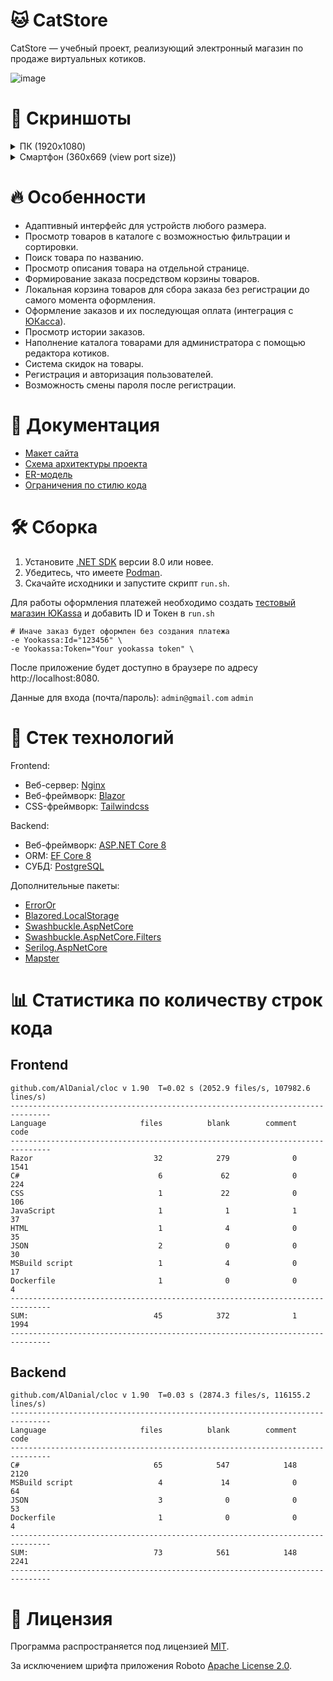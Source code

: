 # 🐱 CatStore
CatStore — учебный проект, реализующий электронный магазин по продаже виртуальных котиков.

![image](https://github.com/Neitralov/CatStore/assets/109409226/964f1826-eaa8-489e-87cd-4fbcb06eca40)


# 🌆 Скриншоты

<details>
  <summary>ПК (1920x1080)</summary>
  
  ![image](https://github.com/Neitralov/CatStore/assets/109409226/ba8a2a54-e97b-4b51-ae9a-b589b046897e)
  ![image](https://github.com/Neitralov/CatStore/assets/109409226/ecde551d-c770-4f05-ac76-4e96775234b5)
  ![image](https://github.com/Neitralov/CatStore/assets/109409226/f3f7e704-05fd-474f-85e5-1a32b89c21c4)
  ![image](https://github.com/Neitralov/CatStore/assets/109409226/3ad1ae13-76c5-472f-a9c7-5c64b039a849)
  ![image](https://github.com/Neitralov/CatStore/assets/109409226/81329125-6562-428c-981e-de1348e2e3bb)
  ![image](https://github.com/Neitralov/CatStore/assets/109409226/2b6a13aa-184b-45d5-86eb-f2d6b2070328)
</details>
<details>
  <summary>Смартфон (360х669 (view port size))</summary>

  ![image](https://github.com/Neitralov/CatStore/assets/109409226/0c361fe6-c898-42cc-ba40-6ce759ce2d27)
  ![image](https://github.com/Neitralov/CatStore/assets/109409226/086c596a-ba26-4630-9e53-fc64c0f6cef6)
  ![image](https://github.com/Neitralov/CatStore/assets/109409226/5d4f5763-7de2-4ef5-b87d-c212d5d70065)
  ![image](https://github.com/Neitralov/CatStore/assets/109409226/c0a94d65-7fcd-4950-a49a-79a5fe5eb605)
  ![image](https://github.com/Neitralov/CatStore/assets/109409226/2b73e242-33d7-443f-a372-fedb243a29a5)
</details>

# 🔥 Особенности
* Адаптивный интерфейс для устройств любого размера.
* Просмотр товаров в каталоге с возможностью фильтрации и сортировки.
* Поиск товара по названию.
* Просмотр описания товара на отдельной странице.
* Формирование заказа посредством корзины товаров.
* Локальная корзина товаров для сбора заказа без регистрации до самого момента оформления.
* Оформление заказов и их последующая оплата (интеграция с [ЮКасса](https://yookassa.ru)).
* Просмотр истории заказов.
* Наполнение каталога товарами для администратора с помощью редактора котиков.
* Система скидок на товары.
* Регистрация и авторизация пользователей.
* Возможность смены пароля после регистрации.

# 📑 Документация
* [Макет сайта](https://www.figma.com/file/UFocNVkF2bDlpVsSXGmOxW/CatStore)
* [Схема архитектуры проекта](https://github.com/Neitralov/CatStore/blob/master/docs/CatStore-arch.png)
* [ER-модель](https://github.com/Neitralov/CatStore/blob/master/docs/CatStore%20ER-model.png)
* [Ограничения по стилю кода](https://github.com/Neitralov/CatStore/blob/master/docs/Code%20style.md)

# 🛠️ Сборка
1. Установите [.NET SDK](https://dotnet.microsoft.com/en-us/download/dotnet/8.0) версии 8.0 или новее.
2. Убедитесь, что имеете [Podman](https://podman.io).
3. Скачайте исходники и запустите скрипт `run.sh`.

Для работы оформления платежей необходимо создать [тестовый магазин ЮKassa](https://yookassa.ru/developers/payment-acceptance/getting-started/quick-start) и добавить ID и Токен в `run.sh` 

```
# Иначе заказ будет оформлен без создания платежа
-e Yookassa:Id="123456" \
-e Yookassa:Token="Your yookassa token" \
```

После приложение будет доступно в браузере по адресу http://localhost:8080.

Данные для входа (почта/пароль): `admin@gmail.com` `admin`

# 🧰 Стек технологий
Frontend:

* Веб-сервер: [Nginx](http://nginx.org/en/)
* Веб-фреймворк: [Blazor](https://dotnet.microsoft.com/en-us/apps/aspnet/web-apps/blazor)
* CSS-фреймворк: [Tailwindcss](https://tailwindcss.com/)

Backend:

* Веб-фреймворк: [ASP.NET Core 8](https://dotnet.microsoft.com/en-us/apps/aspnet)
* ORM: [EF Core 8](https://learn.microsoft.com/ru-ru/ef/core/)
* СУБД: [PostgreSQL](https://www.postgresql.org/)

Дополнительные пакеты:

* [ErrorOr](https://github.com/amantinband/error-or)
* [Blazored.LocalStorage](https://github.com/Blazored/LocalStorage)
* [Swashbuckle.AspNetCore](https://github.com/domaindrivendev/Swashbuckle.AspNetCore)
* [Swashbuckle.AspNetCore.Filters](https://github.com/mattfrear/Swashbuckle.AspNetCore.Filters)
* [Serilog.AspNetCore](https://github.com/serilog/serilog-aspnetcore)
* [Mapster](https://github.com/MapsterMapper/Mapster)

# 📊 Статистика по количеству строк кода
## Frontend

```
github.com/AlDanial/cloc v 1.90  T=0.02 s (2052.9 files/s, 107982.6 lines/s)
-------------------------------------------------------------------------------
Language                     files          blank        comment           code
-------------------------------------------------------------------------------
Razor                           32            279              0           1541
C#                               6             62              0            224
CSS                              1             22              0            106
JavaScript                       1              1              1             37
HTML                             1              4              0             35
JSON                             2              0              0             30
MSBuild script                   1              4              0             17
Dockerfile                       1              0              0              4
-------------------------------------------------------------------------------
SUM:                            45            372              1           1994
-------------------------------------------------------------------------------
```
## Backend
```
github.com/AlDanial/cloc v 1.90  T=0.03 s (2874.3 files/s, 116155.2 lines/s)
-------------------------------------------------------------------------------
Language                     files          blank        comment           code
-------------------------------------------------------------------------------
C#                              65            547            148           2120
MSBuild script                   4             14              0             64
JSON                             3              0              0             53
Dockerfile                       1              0              0              4
-------------------------------------------------------------------------------
SUM:                            73            561            148           2241
-------------------------------------------------------------------------------
```

# 📃 Лицензия
Программа распространяется под лицензией [MIT](https://github.com/Neitralov/CatStore/blob/master/LICENSE).

За исключением шрифта приложения Roboto [Apache License 2.0](https://github.com/Neitralov/CatStore/blob/fcfbb7a9aea2b73032b2cc2d38ccda1313bae3c1/src/Client/wwwroot/css/LICENSE.txt).

